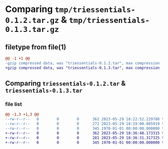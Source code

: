 # Comparing `tmp/triessentials-0.1.2.tar.gz` & `tmp/triessentials-0.1.3.tar.gz`

## filetype from file(1)

```diff
@@ -1 +1 @@
-gzip compressed data, was "triessentials-0.1.2.tar", max compression
+gzip compressed data, was "triessentials-0.1.3.tar", max compression
```

## Comparing `triessentials-0.1.2.tar` & `triessentials-0.1.3.tar`

### file list

```diff
@@ -1,3 +1,3 @@
--rw-r--r--   0        0        0      362 2023-05-29 18:22:52.229788 triessentials-0.1.2/pyproject.toml
--rw-r--r--   0        0        0      272 2023-05-29 18:19:00.885919 triessentials-0.1.2/triessentials/__init__.py
--rw-r--r--   0        0        0      345 1970-01-01 00:00:00.000000 triessentials-0.1.2/PKG-INFO
+-rw-r--r--   0        0        0      362 2023-05-29 18:36:48.173315 triessentials-0.1.3/pyproject.toml
+-rw-r--r--   0        0        0      281 2023-05-29 18:36:31.317325 triessentials-0.1.3/triessentials/__init__.py
+-rw-r--r--   0        0        0      345 1970-01-01 00:00:00.000000 triessentials-0.1.3/PKG-INFO
```

